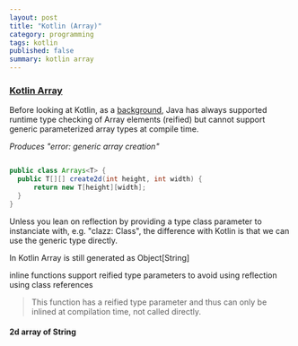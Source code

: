 ```yaml
---
layout: post
title: "Kotlin (Array)"
category: programming
tags: kotlin
published: false
summary: kotlin array
---
```


### [Kotlin Array](https://kotlinlang.org/api/latest/jvm/stdlib/kotlin/-array/)

Before looking at Kotlin, as a [background](http://gafter.blogspot.com/2006/11/reified-generics-for-java.html), Java has always supported runtime type checking of Array elements (reified) but cannot support generic parameterized array types at compile time. 

*Produces "error: generic array creation"*

~~~ java

public class Arrays<T> {
  public T[][] create2d(int height, int width) {
      return new T[height][width];
  }
}

~~~

Unless you lean on reflection by providing a type class parameter to instanciate with, e.g. "clazz: Class<T>", the difference with Kotlin is that we can use the generic type <T> directly.

In Kotlin Array<String> is still generated as Object[String]

inline functions support reified type parameters to avoid using reflection using class references

> This function has a reified type parameter and thus can only be inlined at compilation time, not called directly.

#### 2d array of String

<script src="https://gist.github.com/griffio/0394829a2ec8e1877c7eaa55dce7b6d4.js"></script>

